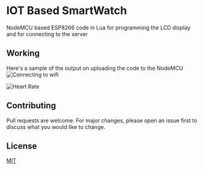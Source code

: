 # IOT Based SmartWatch

NodeMCU based ESP8266 code in Lua for programming the LCD display and for connecting to the server

## Working

Here's a sample of the output on uploading the code to the NodeMCU 
![Connecting to wifi](../images/connecting_to_wifi.png)

![Heart Rate](../heart_rate.png)

## Contributing
Pull requests are welcome. For major changes, please open an issue first to discuss what you would like to change.

## License
[MIT](https://choosealicense.com/licenses/mit/)
